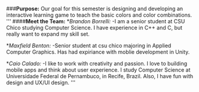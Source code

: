 ###**Purpose:**
Our goal for this semester is designing and developing an interactive learning game to teach the basic colors and color combinations.
'''
####**Meet the Team:** 
**Brandon Borrelli:*
  -I am a senior student at CSU Chico studying Computer Science. I have experience in C++ and C, but really want to expand my skill set. 

**Maxfield Benton:*
  -Senior student at csu chico majoring in Applied Computer Graphics. Has had expiriance with moblie development in Unity.

**Caio Calado:*
  -I like to work with creativity and passion. I love to building mobile apps and think about user experience. I study Computer Science at Universidade Federal de Pernambuco, in Recife, Brazil. Also, I have fun with design and UX/UI design.
'''
